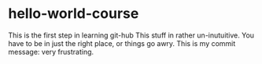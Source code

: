 # hello-world-course
This is the first step in learning git-hub
This stuff in rather un-inutuitive.
You have to be in just the right place, or things go awry.
This is my commit message:  very frustrating.
